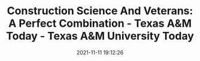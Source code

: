 ---
"title": "Construction Science And Veterans: A Perfect Combination - Texas A&M Today - Texas A&M University Today"
"date": "2021-11-11 19:12:26"
"feed_name": "GOOGLENEWSCONSTRUCTION"
"feed_website": "https://news.google.com/search?q=construction%2Bincident&hl=en-US&gl=US&ceid=US:en"
"feed_rss": "https://news.google.com/rss/search?q=construction%2Bincident&hl=en-US&gl=US&ceid=US:en"
"link": "https://today.tamu.edu/2021/11/11/construction-science-and-veterans-a-perfect-combination/"
"source": "{'href': 'https://today.tamu.edu', 'title': 'Texas A&M University Today'}"
"file": "_posts/2021-1-1-4708359836d2b32a9dd27a8227e70eac8849217c.md"
"accident": "0"
"drilling": "0"
"dead": "0"
"injured": "0"
"arrested": "0"
"place": "unknown place"
"where": "unknown site"
"causes": "unknown"
"place_uri": "unknown place"
---